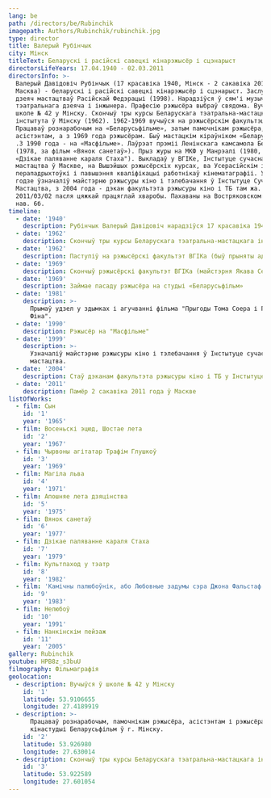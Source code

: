 ```yaml
---
lang: be
path: /directors/be/Rubinchik
imagepath: Authors/Rubinchik/rubinchik.jpg
type: director
title: Валерый Рубінчык
city: Мінск
titleText: Беларускі і расійскі савецкі кінарэжысёр і сцэнарыст
directorsLifeYears: 17.04.1940 - 02.03.2011
directorsInfo: >-
  Валерый Давідовіч Рубінчык (17 красавіка 1940, Мінск - 2 сакавіка 2011,
  Масква) - беларускі і расійскі савецкі кінарэжысёр і сцэнарыст. Заслужаны
  дзеяч мастацтваў Расійскай Федэрацыі (1998). Нарадзіўся ў сям'і музычнага,
  тэатральнага дзеяча і інжынера. Прафесію рэжысёра выбраў свядома. Вучыўся ў
  школе № 42 у Мінску. Скончыў тры курсы Беларускага тэатральна-мастацкага
  інстытута ў Мінску (1962). 1962-1969 вучыўся на рэжысёрскім факультэце ВГІКа.
  Працаваў рознарабочым на «Беларусьфільме», затым памочнікам рэжысёра,
  асістэнтам, а з 1969 года рэжысёрам. Быў мастацкім кіраўніком «Беларусьфільма»
  .З 1990 года - на «Масфільме». Лаўрэат прэміі Ленінскага камсамола Беларусі
  (1978, за фільм «Вянок санетаў»). Прыз журы на МКФ у Манрэалі (1980, за фільм
  «Дзікае паляванне караля Стаха"). Выкладаў у ВГІКе, Інстытуце сучаснага
  мастацтва ў Маскве, на Вышэйшых рэжысёрскіх курсах, ва Усерасійскім інстытуце
  перападрыхтоўкі і павышэння кваліфікацыі работнікаў кінематаграфіі. У 1999
  годзе ўзначаліў майстэрню рэжысуры кіно і тэлебачання ў Інстытуце Сучаснага
  Мастацтва, з 2004 года - дэкан факультэта рэжысуры кіно і ТБ там жа. Памёр
  2011/03/02 пасля цяжкай працяглай хваробы. Пахаваны на Востряковском могілках,
  нав. 6б.
timeline:
  - date: '1940'
    description: Рубінчык Валерый Давідовіч нарадзіўся 17 красавіка 1940 гады ў Мінску
  - date: '1962'
    description: Скончыў тры курсы Беларускага тэатральна-мастацкага інстытута ў Мінску
  - date: '1962'
    description: Паступіў на рэжысёрскі факультэт ВГІКа (быў прыняты адразу на другі курс)
  - date: '1969'
    description: Скончыў рэжысёрскі факультэт ВГІКа (майстэрня Якава Сегела)
  - date: '1969'
    description: Займае пасаду рэжысёра на студыі «Беларусьфільм»
  - date: '1981'
    description: >-
      Прымаў удзел у здымках і агучванні фільма "Прыгоды Тома Соера і Гекльберрi
      Фіна".
  - date: '1990'
    description: Рэжысёр на "Масфільме"
  - date: '1999'
    description: >-
      Узначаліў майстэрню рэжысуры кіно і тэлебачання ў Інстытуце сучаснага
      мастацтва.
  - date: '2004'
    description: Стаў дэканам факультэта рэжысуры кіно і ТБ у Інстытуце сучаснага мастацтва
  - date: '2011'
    description: Памёр 2 сакавіка 2011 года ў Маскве
listOfWorks:
  - film: Сын
    id: '1'
    year: '1965'
  - film: Восеньскі эцюд, Шостае лета
    id: '2'
    year: '1967'
  - film: Чырвоны агітатар Трафім Глушкоў
    id: '3'
    year: '1969'
  - film: Магіла льва
    id: '4'
    year: '1971'
  - film: Апошняе лета дзяцінства
    id: '5'
    year: '1975'
  - film: Вянок санетаў
    id: '6'
    year: '1977'
  - film: Дзікае паляванне караля Стаха
    id: '7'
    year: '1979'
  - film: Культпаход у тэатр
    id: '8'
    year: '1982'
  - film: 'Камічны палюбоўнік, або Любовные задумы сэра Джона Фальстаф'
    id: '9'
    year: '1983'
  - film: Нелюбоў
    id: '10'
    year: '1991'
  - film: Нанкінскім пейзаж
    id: '11'
    year: '2005'
gallery: Rubinchik
youtube: HPB8z_s3buU
filmography: Фільмаграфія
geolocation:
  - description: Вучыўся ў школе № 42 у Мінску
    id: '1'
    latitude: 53.9106655
    longitude: 27.4189919
  - description: >-
      Працаваў рознарабочым, памочнікам рэжысёра, асістэнтам і рэжысёрам на
      кінастудыі Беларусьфільм ў г. Мінску.
    id: '2'
    latitude: 53.926980
    longitude: 27.630014
  - description: Скончыў тры курсы Беларускага тэатральна-мастацкага інстытута ў Мінску
    id: '3'
    latitude: 53.922589
    longitude: 27.601054
---
```



